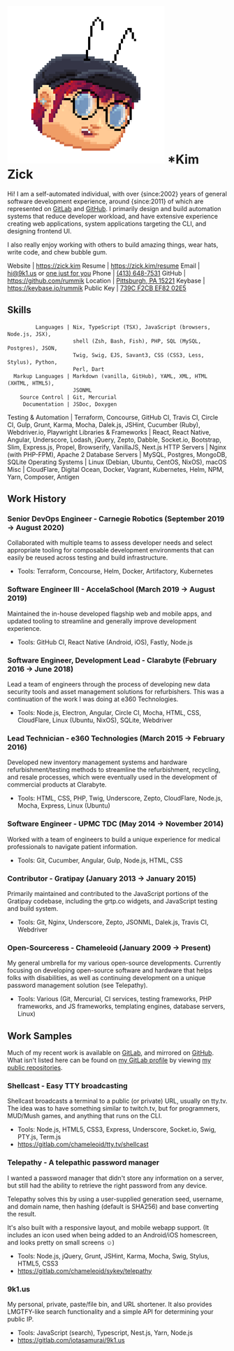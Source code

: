  ![me :D](me.png) *Kim Zick
============================
Hi!  I am a self-automated individual, with over {since:2002} years of general
software development experience, around {since:2011} of which are represented
on [GitLab][] and [GitHub][]. I primarily design and build automation
systems that reduce developer workload, and have extensive experience creating
web applications, system applications targeting the CLI, and designing frontend
UI.

I also really enjoy working with others to build amazing things, wear hats,
write code, and chew bubble gum.

[GitLab]: https://gitlab.com/rummik
[GitHub]: https://github.com/rummik

<!--
  I also try to avoid buzzwords, which is why you don't see 'self-motivated',
  'driven', 'full-stack', etc.  Those terms may apply, but I feel they attract
  the wrong kind of employer.
-->

   Website | <https://zick.kim>
    Resume | <https://zick.kim/resume>
     Email | <hi@9k1.us> or [one just for you](https://9k1.us)
     Phone | [(413) 648-7531](tel:413-648-7531)
    GitHub | <https://github.com/rummik>
  Location | [Pittsburgh, PA 15221](https://www.google.com/maps/place/Pittsburgh,+PA)
   Keybase | <https://keybase.io/rummik>
Public Key | [739C F2CB EF82 02E5](https://zick.kim/rummik.asc)


 Skills
--------
             Languages | Nix, TypeScript (TSX), JavaScript (browsers, Node.js, JSX),
                         shell (Zsh, Bash, Fish), PHP, SQL (MySQL, Postgres), JSON,
                         Twig, Swig, EJS, Savant3, CSS (CSS3, Less, Stylus), Python,
                         Perl, Dart
      Markup Languages | Markdown (vanilla, GitHub), YAML, XML, HTML (XHTML, HTML5),
                         JSONML
        Source Control | Git, Mercurial
         Documentation | JSDoc, Doxygen
  Testing & Automation | Terraform, Concourse, GitHub CI, Travis CI, Circle CI, Gulp,
                         Grunt, Karma, Mocha, Dalek.js, JSHint, Cucumber (Ruby),
                         Webdriver.io, Playwright
Libraries & Frameworks | React, React Native, Angular, Underscore, Lodash, jQuery,
                         Zepto, Dabble, Socket.io, Bootstrap, Slim, Express.js,
                         Propel, Browserify, VanillaJS, Next.js
          HTTP Servers | Nginx (with PHP-FPM), Apache 2
      Database Servers | MySQL, Postgres, MongoDB, SQLite
     Operating Systems | Linux (Debian, Ubuntu, CentOS, NixOS), macOS
                  Misc | CloudFlare, Digital Ocean, Docker, Vagrant, Kubernetes,
                         Helm, NPM, Yarn, Composer, Antigen


 Work History
--------------

### Senior DevOps Engineer - Carnegie Robotics (September 2019 → August 2020)
Collaborated with multiple teams to assess developer needs and select appropriate
tooling for composable development environments that can easily be reused across
testing and build infrastructure.

- Tools: Terraform, Concourse, Helm, Docker, Artifactory, Kubernetes

### Software Engineer III - AccelaSchool (March 2019 -> August 2019)
Maintained the in-house developed flagship web and mobile apps, and updated
tooling to streamline and generally improve development experience.

- Tools: GitHub CI, React Native (Android, iOS), Fastly, Node.js

### Software Engineer, Development Lead - Clarabyte (February 2016 → June 2018)
Lead a team of engineers through the process of developing new data security
tools and asset management solutions for refurbishers.  This was a continuation
of the work I was doing at e360 Technologies.

- Tools: Node.js, Electron, Angular, Circle CI, Mocha, HTML, CSS,
  CloudFlare, Linux (Ubuntu, NixOS), SQLite, Webdriver

### Lead Technician - e360 Technologies (March 2015 → February 2016)
Developed new inventory management systems and hardware refurbishment/testing
methods to streamline the refurbishment, recycling, and resale processes, which
were eventually used in the development of commercial products at Clarabyte.

- Tools: HTML, CSS, PHP, Twig, Underscore, Zepto, CloudFlare, Node.js, Mocha,
  Express, Linux (Ubuntu)

### Software Engineer - UPMC TDC (May 2014 → November 2014)
Worked with a team of engineers to build a unique experience for medical
professionals to navigate patient information.

- Tools: Git, Cucumber, Angular, Gulp, Node.js, HTML, CSS

### Contributor - Gratipay (January 2013 → January 2015)
Primarily maintained and contributed to the JavaScript portions of the
Gratipay codebase, including the grtp.co widgets, and JavaScript testing and
build system.

- Tools: Git, Nginx, Underscore, Zepto, JSONML, Dalek.js, Travis CI, Webdriver

### Open-Sourceress - Chameleoid (January 2009 → Present)
My general umbrella for my various open-source developments.  Currently focusing
on developing open-source software and hardware that helps folks with
disabilities, as well as continuing development on a unique password management
solution (see Telepathy).

- Tools: Various (Git, Mercurial, CI services, testing frameworks, PHP
  frameworks, and JS frameworks, templating engines, database servers, Linux)


 Work Samples
--------------
Much of my recent work is available on [GitLab][my GitLab profile], and mirrored
on [GitHub][my GitHub profile].  What isn't listed here can be found on [my
GitLab profile][] by viewing [my public repositories][].

[my GitLab profile]: https://gitlab.com/rummik
[my GitHub profile]: https://github.com/rummik
[my public repositories]: https://gitlab.com/zick.kim

### Shellcast - Easy TTY broadcasting
Shellcast broadcasts a terminal to a public (or private) URL, usually on tty.tv.
The idea was to have something similar to twitch.tv, but for programmers,
MUD/Mush games, and anything that runs on the CLI.

- Tools: Node.js, HTML5, CSS3, Express, Underscore, Socket.io, Swig, PTY.js,
  Term.js
- <https://gitlab.com/chameleoid/tty.tv/shellcast>

### Telepathy - A telepathic password manager
I wanted a password manager that didn't store any information on a server,
but still had the ability to retrieve the right password from any device.

Telepathy solves this by using a user-supplied generation seed, username, and
domain name, then hashing (default is SHA256) and base converting the result.

It's also built with a responsive layout, and mobile webapp support.  (It
includes an icon used when being added to an Android/iOS homescreen, and looks
pretty on small screens ☺)

- Tools: Node.js, jQuery, Grunt, JSHint, Karma, Mocha, Swig, Stylus, HTML5, CSS3
- <https://gitlab.com/chameleoid/sykey/telepathy>


### 9k1.us  <!-- IT'S OVER 9000! -->
My personal, private, paste/file bin, and URL shortener.  It also provides
LMGTFY-like search functionality and a simple API for determining your public
IP.

- Tools: JavaScript (search), Typescript, Nest.js, Yarn, Node.js
- <https://gitlab.com/iotasamurai/9k1.us>

<!-- vim: set spell wrap tw=80 lbr ft=markdown sw=2 ts=2 et fdm=marker : -->
